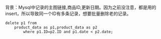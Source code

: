 背景：Mysql中记录的主图链接,商品ID,更新日期。因为之前没注意，都是用的insert，所以导致同一个ID有多条记录，想要批量删除老的记录。

```mysql
delete p1 from 
	product_data as p1,product_data as p2 
		where p1.ID=p2.ID and p1.date < p2.date;
```

